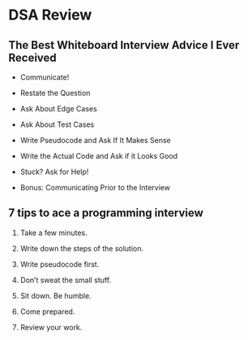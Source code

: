 # DSA Review

## The Best Whiteboard Interview Advice I Ever Received

* Communicate!


* Restate the Question


* Ask About Edge Cases


* Ask About Test Cases


* Write Pseudocode and Ask If It Makes Sense


* Write the Actual Code and Ask if it Looks Good


* Stuck? Ask for Help!


* Bonus: Communicating Prior to the Interview



## 7 tips to ace a programming interview

1) Take a few minutes.


2) Write down the steps of the solution.


3) Write pseudocode first.


4) Don’t sweat the small stuff.


5) Sit down. Be humble.


6) Come prepared.


7) Review your work.
